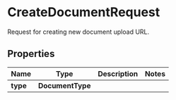 

# CreateDocumentRequest

Request for creating new document upload URL.

## Properties

| Name | Type | Description | Notes |
|------------ | ------------- | ------------- | -------------|
|**type** | **DocumentType** |  |  |



